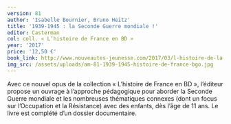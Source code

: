 ```yaml
---
version: 81
author: 'Isabelle Bournier, Bruno Heitz'
title: '1939-1945 : la Seconde Guerre mondiale !'
editor: Casterman
col: coll. « L’histoire de France en BD »
year: '2017'
price: '12,50 €'
book_link: http://www.nouveautes-jeunesse.com/2017/03/l-histoire-de-la-france-en-bd-1939-1945-la-seconde-guerre-mondiale-casterman-2017.html
img_src: /assets/uploads/am-81-1939-1945-histoire-de-france-bgo.jpg
---
```

Avec ce nouvel opus de la collection « L’histoire de France en BD », l’éditeur propose un ouvrage à l’approche pédagogique pour aborder la Seconde Guerre mondiale et les nombreuses thématiques connexes (dont un focus sur l’Occupation et la Résistance) avec des enfants, dès l’âge de 11 ans. Le livre est complété d’un dossier documentaire.
